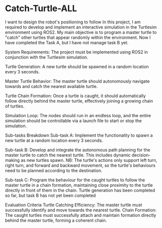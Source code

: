 # Catch-Turtle-ALL
I want to design the robot's positioning to follow
In this project, I am required to develop and implement an interactive simulation in 
the Turtlesim environment using ROS2. My main objective is to program a master 
turtle to "catch" other turtles that appear randomly within the environment. 
Now I have completed the Task A, but I have not manage task B yet.

System Requirements: The project must be implemented using ROS2 in 
conjunction with the Turtlesim simulation.

Turtle Generation: A new turtle should be spawned in a random location every 3 
seconds.

Master Turtle Behavior: The master turtle should autonomously navigate towards 
and catch the nearest available turtle.

Turtle Chain Formation: Once a turtle is caught, it should automatically follow 
directly behind the master turtle, effectively joining a growing chain of turtles.

Simulation Loop: The nodes should run in an endless loop, and the entire 
simulation should be controllable via a launch file to start or stop the simulation.

Sub-tasks Breakdown
Sub-task A: Implement the functionality to spawn a new turtle at a 
random location every 3 seconds.

Sub-task B: Develop and integrate the autonomous path planning for the 
master turtle to catch the nearest turtle. This includes dynamic decision-making as 
new turtles spawn. NB: The turtle's actions only support left turn, right turn, and 
forward and backward movement, so the turtle's behaviours need to be planned 
according to the destination.

Sub-task C: Program the behaviour for the caught turtles to follow the 
master turtle in a chain formation, maintaining close proximity to the turtle directly in 
front of them in the chain.
Turtle generation has been completed so far, but task B has not yet been completed

Evaluation Criteria
Turtle Catching Efficiency: The master turtle must successfully identify and move towards 
the nearest turtle.
Chain Formation: The caught turtles must successfully attach and maintain formation 
directly behind the master turtle, forming a coherent chain.
